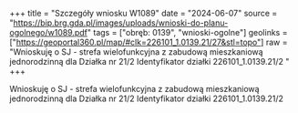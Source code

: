+++
title = "Szczegóły wniosku W1089"
date = "2024-06-07"
source = "https://bip.brg.gda.pl/images/uploads/wnioski-do-planu-ogolnego/w1089.pdf"
tags = ["obręb: 0139", "wnioski-ogolne"]
geolinks = ["https://geoportal360.pl/map/#clk=226101_1.0139.21/27&stl=topo"]
raw = "Wnioskuję o SJ - strefa wielofunkcyjna z zabudową mieszkaniową jednorodzinną dla Działka nr 21/2 Identyfikator działki 226101_1.0139.21/2 "
+++

Wnioskuję o SJ - strefa wielofunkcyjna z zabudową mieszkaniową jednorodzinną dla
Działka nr 21/2 Identyfikator działki 226101_1.0139.21/2



